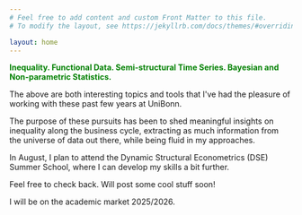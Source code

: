 ```yaml
---
# Feel free to add content and custom Front Matter to this file.
# To modify the layout, see https://jekyllrb.com/docs/themes/#overriding-theme-defaults

layout: home
---
```

<span style="color: green; font-weight: bold;">Inequality. Functional Data. Semi-structural Time Series. Bayesian and Non-parametric Statistics.</span> 

  The above are both interesting topics and tools that I've had the pleasure of working with these past few years at UniBonn.

  The purpose of these pursuits has been to shed meaningful insights on inequality along the business cycle, extracting as much information from the universe of data out there, while being 
  fluid in my approaches.

  In August, I plan to attend the Dynamic Structural Econometrics (DSE) Summer School, where I can develop my skills a bit further.

  Feel free to check back. Will post some cool stuff soon!

  I will be on the academic market 2025/2026.